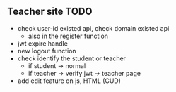 ## Teacher site TODO

- check user-id existed api, check domain existed api
  - also in the register function
- jwt expire handle
- new logout function
- check identify the student or teacher
  - if student -> normal
  - if teacher -> verify jwt -> teacher page
- add edit feature on js, HTML (CUD)
